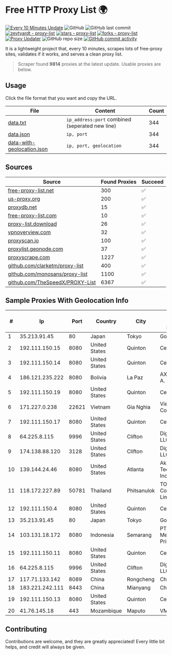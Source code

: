 
# Free HTTP Proxy List 🌍

[![Every 10 Minutes Update](https://github.com/mertguvencli/http-proxy-list/actions/workflows/main.yml/badge.svg?branch=main)](https://github.com/mertguvencli/http-proxy-list/actions/workflows/main.yml)
![GitHub](https://img.shields.io/github/license/mertguvencli/http-proxy-list)
![GitHub last commit](https://img.shields.io/github/last-commit/mertguvencli/http-proxy-list)
[![zevtyardt - proxy-list](https://img.shields.io/static/v1?label=zevtyardt&message=proxy-list&color=blue&logo=github)](https://github.com/zevtyardt/proxy-list "Go to GitHub repo")
[![stars - proxy-list](https://img.shields.io/github/stars/zevtyardt/proxy-list?style=social)](https://github.com/zevtyardt/proxy-list)
[![forks - proxy-list](https://img.shields.io/github/forks/zevtyardt/proxy-list?style=social)](https://github.com/zevtyardt/proxy-list)
[![Proxy Updater](https://github.com/zevtyardt/proxy-list/workflows/Proxy%20Updater/badge.svg)](https://github.com/zevtyardt/proxy-list/actions?query=workflow:"Proxy+Updater")
![GitHub repo size](https://img.shields.io/github/repo-size/zevtyardt/proxy-list)
[![GitHub commit activity](https://img.shields.io/github/commit-activity/m/zevtyardt/proxy-list?logo=commits)](https://github.com/zevtyardt/proxy-list/commits/main)

It is a lightweight project that, every 10 minutes, scrapes lots of free-proxy sites, validates if it works, and serves a clean proxy list.

> Scraper found **9814** proxies at the latest update. Usable proxies are below.

## Usage

Click the file format that you want and copy the URL.

|File|Content|Count|
|----|-------|-----|
|[data.txt](https://raw.githubusercontent.com/mertguvencli/http-proxy-list/main/proxy-list/data.txt)|`ip_address:port` combined (seperated new line)|344|
|[data.json](https://raw.githubusercontent.com/mertguvencli/http-proxy-list/main/proxy-list/data.json)|`ip, port`|344|
|[data-with-geolocation.json](https://raw.githubusercontent.com/mertguvencli/http-proxy-list/main/proxy-list/data-with-geolocation.json)|`ip, port, geolocation`|344|

## Sources

|Source|Found Proxies|Succeed|
|------|-------------|-------|
|[free-proxy-list.net](https://free-proxy-list.net)|300|✅|
|[us-proxy.org](https://www.us-proxy.org)|200|✅|
|[proxydb.net](http://proxydb.net)|15|✅|
|[free-proxy-list.com](https://free-proxy-list.com/?page=&port=&type%5B%5D=http&type%5B%5D=https&up_time=0&search=Search)|10|✅|
|[proxy-list.download](https://www.proxy-list.download/HTTP)|26|✅|
|[vpnoverview.com](https://vpnoverview.com/privacy/anonymous-browsing/free-proxy-servers)|32|✅|
|[proxyscan.io](https://www.proxyscan.io)|100|✅|
|[proxylist.geonode.com](https://proxylist.geonode.com/api/proxy-list?limit=300&page=1&sort_by=lastChecked&sort_type=desc&protocols=http,https)|37|✅|
|[proxyscrape.com](https://api.proxyscrape.com/v2/?request=displayproxies&protocol=http&timeout=10000&country=all&ssl=all&anonymity=all)|1227|✅|
|[github.com/clarketm/proxy-list](https://raw.githubusercontent.com/clarketm/proxy-list/master/proxy-list-raw.txt)|400|✅|
|[github.com/monosans/proxy-list](https://raw.githubusercontent.com/monosans/proxy-list/main/proxies/http.txt)|1100|✅|
|[github.com/TheSpeedX/PROXY-List](https://raw.githubusercontent.com/TheSpeedX/PROXY-List/master/http.txt)|6367|✅|


## Sample Proxies With Geolocation Info

|#|Ip|Port|Country|City|Internet Service Provider|
|-|--|----|-------|----|-------------------------|
|1|35.213.91.45|80|Japan|Tokyo|Google LLC|
|2|192.111.150.15|8080|United States|Quinton|Centrilogic|
|3|192.111.150.14|8080|United States|Quinton|Centrilogic|
|4|186.121.235.222|8080|Bolivia|La Paz|AXS Bolivia S. A.|
|5|192.111.150.19|8080|United States|Quinton|Centrilogic|
|6|171.227.0.238|22621|Vietnam|Gia Nghia|Viettel Corporation|
|7|192.111.150.17|8080|United States|Quinton|Centrilogic|
|8|64.225.8.115|9996|United States|Clifton|DigitalOcean, LLC|
|9|174.138.88.120|3128|United States|Clifton|DigitalOcean, LLC|
|10|139.144.24.46|8080|United States|Atlanta|Akamai Technologies, Inc.|
|11|118.172.227.89|50781|Thailand|Phitsanulok|TOT Public Company Limited|
|12|192.111.150.4|8080|United States|Quinton|Centrilogic|
|13|35.213.91.45|80|Japan|Tokyo|Google LLC|
|14|103.131.18.172|8080|Indonesia|Semarang|PT Global Media Data Prima|
|15|192.111.150.11|8080|United States|Quinton|Centrilogic|
|16|64.225.8.115|9996|United States|Clifton|DigitalOcean, LLC|
|17|117.71.133.142|8089|China|Rongcheng|Chinanet|
|18|183.221.242.111|8443|China|Mianyang|China Mobile|
|19|192.111.150.13|8080|United States|Quinton|Centrilogic|
|20|41.76.145.18|443|Mozambique|Maputo|VM  S.A|



## Contributing

Contributions are welcome, and they are greatly appreciated! Every
little bit helps, and credit will always be given.

